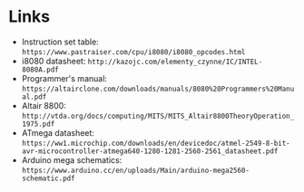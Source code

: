 # Links
- Instruction set table: `https://www.pastraiser.com/cpu/i8080/i8080_opcodes.html`
- i8080 datasheet: `http://kazojc.com/elementy_czynne/IC/INTEL-8080A.pdf`
- Programmer's manual: `https://altairclone.com/downloads/manuals/8080%20Programmers%20Manual.pdf`
- Altair 8800: `http://vtda.org/docs/computing/MITS/MITS_Altair8800TheoryOperation_1975.pdf`
- ATmega datasheet: `https://ww1.microchip.com/downloads/en/devicedoc/atmel-2549-8-bit-avr-microcontroller-atmega640-1280-1281-2560-2561_datasheet.pdf`
- Arduino mega schematics: `https://www.arduino.cc/en/uploads/Main/arduino-mega2560-schematic.pdf`
